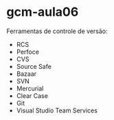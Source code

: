 # gcm-aula06

Ferramentas de controle de versão:

* RCS
* Perfoce
* CVS
* Source Safe
* Bazaar
* SVN
* Mercurial
* Clear Case
* Git
* Visual Studio Team Services
